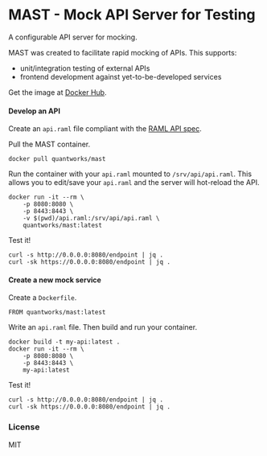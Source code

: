 # MAST - Mock API Server for Testing
A configurable API server for mocking.

MAST was created to facilitate rapid mocking of APIs. This supports:

- unit/integration testing of external APIs
- frontend development against yet-to-be-developed services

Get the image at [Docker Hub](https://hub.docker.com/r/quantworks/mast/).

#### Develop an API
Create an `api.raml` file compliant with the [RAML API spec](https://raml.org/developers/raml-100-tutorial).

Pull the MAST container.
```
docker pull quantworks/mast
```

Run the container with your `api.raml` mounted to `/srv/api/api.raml`. This allows you to edit/save your `api.raml` and the server will hot-reload the API.
```
docker run -it --rm \
    -p 8080:8080 \
    -p 8443:8443 \
    -v $(pwd)/api.raml:/srv/api/api.raml \
    quantworks/mast:latest
```

Test it!
```
curl -s http://0.0.0.0:8080/endpoint | jq .
curl -sk https://0.0.0.0:8080/endpoint | jq .
```


#### Create a new mock service
Create a `Dockerfile`.
```
FROM quantworks/mast:latest
```
Write an `api.raml` file. Then build and run your container.
```
docker build -t my-api:latest .
docker run -it --rm \
    -p 8080:8080 \
    -p 8443:8443 \
    my-api:latest
```
Test it!
```
curl -s http://0.0.0.0:8080/endpoint | jq .
curl -sk https://0.0.0.0:8080/endpoint | jq .
```

### License
MIT
